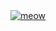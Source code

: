<a href="https://www.youtube.com/watch?v=cesSRfXqS1Q">
<img src="https://64.media.tumblr.com/dd86ec051142eb2115b87417d43424cc/tumblr_p7pgr1DteG1vpf6ddo1_400.gif" alt="meow">
</a>
